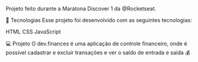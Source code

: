 Projeto feito durante a Maratona Discover 1 da @Rocketseat.

🚀 Tecnologias Esse projeto foi desenvolvido com as seguintes tecnologias:

HTML CSS JavaScript

💻 Projeto O dev.finances é uma aplicação de controle financeiro, onde é possível cadastrar e excluir transações e ver o saldo de entrada e saída 💰
